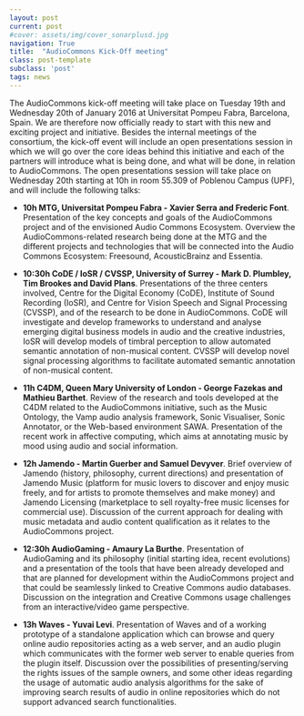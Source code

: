 ```yaml
---
layout: post
current: post
#cover: assets/img/cover_sonarplusd.jpg
navigation: True
title:  "AudioCommons Kick-Off meeting"
class: post-template
subclass: 'post'
tags: news
---
```


The AudioCommons kick-off meeting will take place on Tuesday 19th and Wednesday 20th of January 2016 at Universitat Pompeu Fabra, Barcelona, Spain.
We are therefore now officially ready to start with this new and exciting project and initiative. Besides the internal meetings of the consortium, the kick-off event will include an open presentations session in which we will go over the core ideas behind this initiative and each of the partners will introduce what is being done, and what will be done, in relation to AudioCommons. The open presentations session will take place on Wednesday 20th starting at 10h in room 55.309 of Poblenou Campus (UPF), and will include the following talks:
 


 * **10h MTG, Universitat Pompeu Fabra - Xavier Serra and Frederic Font**. Presentation of the key concepts and goals of the AudioCommons project and of the envisioned Audio Commons Ecosystem. Overview the AudioCommons-related research being done at the MTG and the different projects and technologies that will be connected into the Audio Commons Ecosystem: Freesound, AcousticBrainz and Essentia.
 
 * **10:30h CoDE / IoSR / CVSSP, University of Surrey - Mark D. Plumbley, Tim Brookes and David Plans**. Presentations of the three centers involved, Centre for the Digital Economy (CoDE), Institute of Sound Recording (IoSR), and Centre for Vision Speech and Signal Processing (CVSSP), and of the research to be done in AudioCommons. CoDE will investigate and develop frameworks to understand and analyse emerging digital business models in audio and the creative industries, IoSR will develop models of timbral perception to allow automated semantic annotation of non-musical content. CVSSP will develop novel signal processing algorithms to facilitate automated semantic annotation of non-musical content.
 
 * **11h C4DM, Queen Mary University of London - George Fazekas and Mathieu Barthet**. Review of the research and tools developed at the C4DM related to the AudioCommons initiative, such as the Music Ontology, the Vamp audio analysis framework, Sonic Visualiser, Sonic Annotator, or the Web-based environment SAWA. Presentation of the recent work in affective computing, which aims at annotating music by mood using audio and social information. 
 
 * **12h Jamendo  - Martin Guerber and Samuel Devyver**. Brief overview  of Jamendo (history, philosophy, current directions) and presentation of Jamendo Music (platform for music lovers to discover and enjoy music freely, and for artists to promote themselves and make money) and Jamendo Licensing (marketplace to sell royalty-free music licenses for commercial use). Discussion of the current approach for dealing with music metadata and audio content qualification as it relates to the AudioCommons project.
 
 * **12:30h AudioGaming  - Amaury La Burthe**. Presentation of AudioGaming and its philosophy (initial starting idea, recent evolutions) and a presentation of the tools that have been already developed and that are planned for development within the AudioCommons project and that could be seamlessly linked to Creative Commons audio databases. Discussion on the integration and Creative Commons usage challenges from an interactive/video game perspective.
 
 * **13h Waves - Yuvai Levi**. Presentation of Waves and of a working prototype of a standalone application which can browse and query online audio repositories acting as a web server, and an audio plugin which communicates with the former web server to enable queries from the plugin itself. Discussion over the possibilities of presenting/serving the rights issues of the sample owners, and some other ideas regarding the usage of automatic audio analysis algorithms for the sake of improving search results of audio in online repositories which do not support advanced search functionalities.
